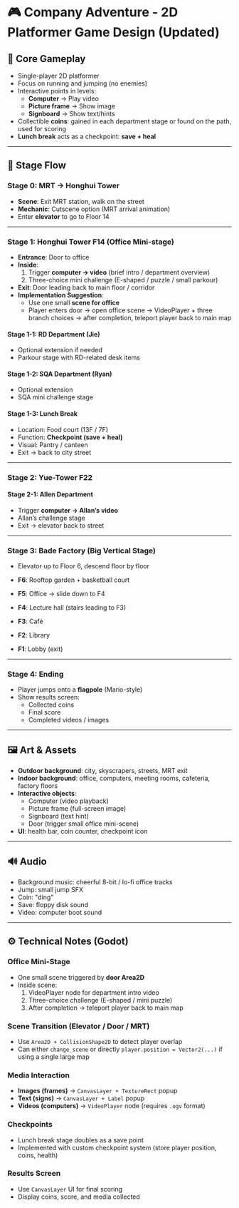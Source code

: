 # 🎮 Company Adventure - 2D Platformer Game Design (Updated)

## 🎯 Core Gameplay
- Single-player 2D platformer
- Focus on running and jumping (no enemies)
- Interactive points in levels:
  - **Computer** → Play video
  - **Picture frame** → Show image
  - **Signboard** → Show text/hints
- Collectible **coins**: gained in each department stage or found on the path, used for scoring
- **Lunch break** acts as a checkpoint: **save + heal**

---

## 📍 Stage Flow

### Stage 0: MRT → Honghui Tower
- **Scene**: Exit MRT station, walk on the street
- **Mechanic**: Cutscene option (MRT arrival animation)
- Enter **elevator** to go to Floor 14

---

### Stage 1: Honghui Tower F14 (Office Mini-stage)
- **Entrance**: Door to office
- **Inside**:
  1. Trigger **computer → video** (brief intro / department overview)
  2. Three-choice mini challenge (E-shaped / puzzle / small parkour)
- **Exit**: Door leading back to main floor / corridor
- **Implementation Suggestion**:
  - Use one small **scene for office**
  - Player enters door → open office scene → VideoPlayer + three branch choices → after completion, teleport player back to main map

#### Stage 1-1: RD Department (Jie)
- Optional extension if needed
- Parkour stage with RD-related desk items

#### Stage 1-2: SQA Department (Ryan)
- Optional extension
- SQA mini challenge stage

#### Stage 1-3: Lunch Break
- Location: Food court (13F / 7F)
- Function: **Checkpoint (save + heal)**
- Visual: Pantry / canteen
- Exit → back to city street

---

### Stage 2: Yue-Tower F22
#### Stage 2-1: Allen Department
- Trigger **computer → Allan’s video**
- Allan’s challenge stage
- Exit → elevator back to street

---

### Stage 3: Bade Factory (Big Vertical Stage)
- Elevator up to Floor 6, descend floor by floor

- **F6**: Rooftop garden + basketball court
- **F5**: Office → slide down to F4
- **F4**: Lecture hall (stairs leading to F3)
- **F3**: Café
- **F2**: Library
- **F1**: Lobby (exit)

---

### Stage 4: Ending
- Player jumps onto a **flagpole** (Mario-style)
- Show results screen:
  - Collected coins
  - Final score
  - Completed videos / images

---

## 🖼️ Art & Assets
- **Outdoor background**: city, skyscrapers, streets, MRT exit
- **Indoor background**: office, computers, meeting rooms, cafeteria, factory floors
- **Interactive objects**:
  - Computer (video playback)
  - Picture frame (full-screen image)
  - Signboard (text hint)
  - Door (trigger small office mini-scene)
- **UI**: health bar, coin counter, checkpoint icon

---

## 🔊 Audio
- Background music: cheerful 8-bit / lo-fi office tracks
- Jump: small jump SFX
- Coin: "ding"
- Save: floppy disk sound
- Video: computer boot sound

---

## ⚙️ Technical Notes (Godot)

### Office Mini-Stage
- One small scene triggered by **door Area2D**
- Inside scene:
  1. VideoPlayer node for department intro video
  2. Three-choice challenge (E-shaped / mini puzzle)
  3. After completion → teleport player back to main map

### Scene Transition (Elevator / Door / MRT)
- Use `Area2D + CollisionShape2D` to detect player overlap
- Can either `change_scene` or directly `player.position = Vector2(...)` if using a single large map

### Media Interaction
- **Images (frames)** → `CanvasLayer + TextureRect` popup
- **Text (signs)** → `CanvasLayer + Label` popup
- **Videos (computers)** → `VideoPlayer` node (requires `.ogv` format)

### Checkpoints
- Lunch break stage doubles as a save point
- Implemented with custom checkpoint system (store player position, coins, health)

### Results Screen
- Use `CanvasLayer` UI for final scoring
- Display coins, score, and media collected
